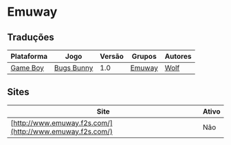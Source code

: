 # Emuway

## Traduções

| Plataforma | Jogo | Versão | Grupos | Autores |
| ----------- | ----------- | ----------- | ----------- | ----------- |
| [Game Boy](../../traducoes/game-boy/) | [Bugs Bunny](../../traducoes/game-boy/bugs-bunny_wolf/) | 1.0 | [Emuway](../../grupos/emuway/) | [Wolf](../../autores/wolf/) |

## Sites

| Site | Ativo |
| ----------- | ----------- |
| [http://www.emuway.f2s.com/](http://www.emuway.f2s.com/) | Não |